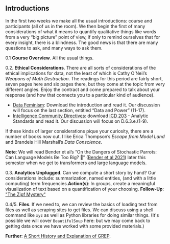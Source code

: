 ## Introductions 

In the first two weeks we make all the usual introductions: course and participants (all of us in the room). We then begin the first of many considerations of what it means to quantify qualitative things like words from a very “big picture” point of view, if only to remind ourselves that for every insight, there is a blindness. The good news is that there are many questions to ask, and many ways to ask them.

0.1 **Course Overview**. All the usual things.

0.2. **Ethical Considerations**. There are all sorts of considerations of the ethical implications for data, not the least of which is Cathy O’Neil’s _Weapons of Math Destruction_. The readings for this period are fairly short, seven pages here and six pages there, but they come at the topic from very different angles. Enjoy the contract and come prepared to talk about your response (and how that connects you to a particular kind of audience).

* [Data Feminism][]: Download the introduction and read it. Our discussion will focus on the last section, entitled “Data and Power” (11-17).
* [Intelligence Community Directives][]: download [ICD 203](https://www.dni.gov/files/documents/ICD/ICD-203_TA_Analytic_Standards_21_Dec_2022.pdf) - Analytic Standards and read it. Our discussion will focus on D.6.3.e.(1-9).

If these kinds of larger considerations pique your curiosity, there are a number of books now out. I like Erica Thompson’s _Escape from Model Land_ and Brandeis Hill Marshall’s _Data Conscience_. 

**Note**: We will read Bender et al’s “On the Dangers of Stochastic Parrots: Can Language Models Be Too Big? 🦜” ([Bender et al 2021][]) later this semester when we get to transformers and large language models.

[Bender et al 2021]: https://dl.acm.org/doi/10.1145/3442188.3445922

0.3. **Analytics Unplugged**. Can we compute a short story by hand? Our considerations include: summarization, named entities, (and with a little computing) term frequencies.**Action(s)**: In groups, create a meaningful visualization of text based on a quantification of your choosing.
**Follow-Up**: ["The Zipf Mystery"][]

[Data Feminism]: https://direct.mit.edu/books/oa-monograph/4660/Data-Feminism
[Intelligence Community Directives]: https://www.dni.gov/index.php/what-we-do/ic-related-menus/ic-related-links/intelligence-community-directives
["The Zipf Mystery"]: https://www.youtube.com/watch?v=fCn8zs912OE

0.4/5. **Files**. If we need to, we can review  the basics of loading text from files as well as scraping sites to get files. We can discuss using a shell command like `xyz` as well as Python libraries for doing similar things. (It's possible we will cover `BeautifulSoup` here: but we may come back to getting data once we have worked with some provided materials.)

**Further**: [A Short History and Explanation of
GREP](https://www.youtube.com/watch?v=NTfOnGZUZDk).
